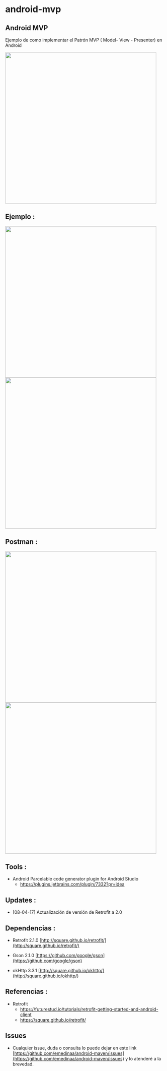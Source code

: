 # android-mvp

## Android MVP
Ejemplo de como implementar el Patrón MVP ( Model- View - Presenter) en Android

 <img src="https://github.com/emedinaa/android-mvp/blob/master/modelviewpresenter.png" height="480">

## Ejemplo :

 <img src="https://github.com/emedinaa/android-mvp/blob/master/screenshot_app.png" height="480">
 <img src="https://github.com/emedinaa/android-mvp/blob/master/screenshot_app2.png" height="480">

## Postman :

 <img src="https://github.com/emedinaa/android-mvp/blob/master/screenshot_login_error.png" height="480">
 
 <img src="https://github.com/emedinaa/android-mvp/blob/master/screenshot_login_success.png" height="480">
 

## Tools :

 - Android Parcelable code generator plugin for Android Studio
   * https://plugins.jetbrains.com/plugin/7332?pr=idea

## Updates :

- [08-04-17] Actualización de versión de Retrofit a 2.0

## Dependencias :

- Retrofit 2.1.0 [http://square.github.io/retrofit/](http://square.github.io/retrofit/)

- Gson 2.1.0 [https://github.com/google/gson](https://github.com/google/gson)

- okHttp 3.3.1 [http://square.github.io/okhttp/](http://square.github.io/okhttp/)

## Referencias :

 - Retrofit
   * https://futurestud.io/tutorials/retrofit-getting-started-and-android-client
   * https://square.github.io/retrofit/

## Issues

- Cualquier issue, duda o consulta lo puede dejar en este link [https://github.com/emedinaa/android-maven/issues](https://github.com/emedinaa/android-maven/issues) y lo atenderé a la brevedad.
